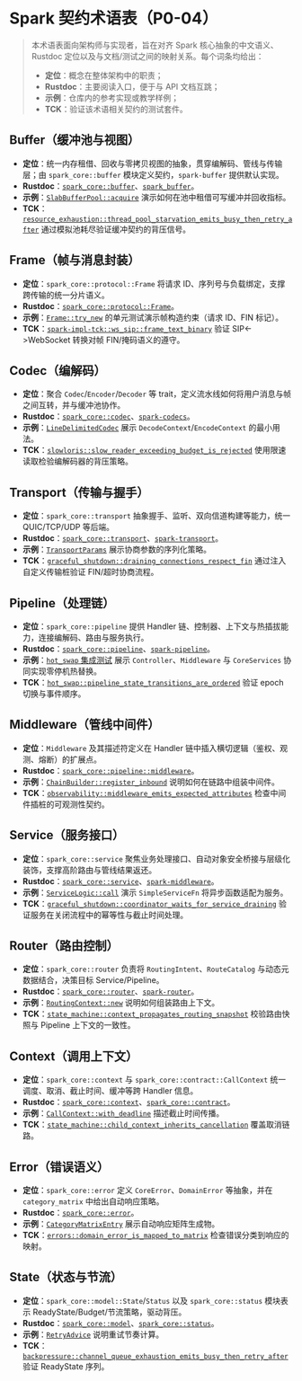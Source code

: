 # Spark 契约术语表（P0-04）

> 本术语表面向架构师与实现者，旨在对齐 Spark 核心抽象的中文语义、Rustdoc 定位以及与文档/测试之间的映射关系。每个词条均给出：
> - **定位**：概念在整体架构中的职责；
> - **Rustdoc**：主要阅读入口，便于与 API 文档互跳；
> - **示例**：仓库内的参考实现或教学样例；
> - **TCK**：验证该术语相关契约的测试套件。

## Buffer（缓冲池与视图）
- **定位**：统一内存租借、回收与零拷贝视图的抽象，贯穿编解码、管线与传输层；由 `spark_core::buffer` 模块定义契约，`spark-buffer` 提供默认实现。 
- **Rustdoc**：[`spark_core::buffer`](https://docs.rs/spark-core/latest/spark_core/buffer/index.html)、[`spark_buffer`](https://docs.rs/spark-buffer/latest/spark_buffer/)。
- **示例**：[`SlabBufferPool::acquire`](../crates/spark-buffer/src/pool.rs#L122-L179) 演示如何在池中租借可写缓冲并回收指标。 
- **TCK**：[`resource_exhaustion::thread_pool_starvation_emits_busy_then_retry_after`](../crates/spark-contract-tests/src/resource_exhaustion.rs#L292-L415) 通过模拟池耗尽验证缓冲契约的背压信号。

## Frame（帧与消息封装）
- **定位**：`spark_core::protocol::Frame` 将请求 ID、序列号与负载绑定，支撑跨传输的统一分片语义。 
- **Rustdoc**：[`spark_core::protocol::Frame`](https://docs.rs/spark-core/latest/spark_core/protocol/struct.Frame.html)。
- **示例**：[`Frame::try_new`](../crates/spark-core/src/protocol/frame.rs) 的单元测试演示帧构造约束（请求 ID、FIN 标记）。 
- **TCK**：[`spark-impl-tck::ws_sip::frame_text_binary`](../crates/spark-impl-tck/tests/ws_sip/frame_text_binary.rs#L8-L155) 验证 SIP<->WebSocket 转换对帧 FIN/掩码语义的遵守。

## Codec（编解码）
- **定位**：聚合 `Codec`/`Encoder`/`Decoder` 等 trait，定义流水线如何将用户消息与帧之间互转，并与缓冲池协作。 
- **Rustdoc**：[`spark_core::codec`](https://docs.rs/spark-core/latest/spark_core/codec/index.html)、[`spark-codecs`](https://docs.rs/spark-codecs/latest/spark_codecs/)。
- **示例**：[`LineDelimitedCodec`](../crates/spark-codec-line/src/line.rs#L170-L210) 展示 `DecodeContext`/`EncodeContext` 的最小用法。 
- **TCK**：[`slowloris::slow_reader_exceeding_budget_is_rejected`](../crates/spark-contract-tests/src/slowloris.rs#L70-L115) 使用限速读取检验编解码器的背压策略。

## Transport（传输与握手）
- **定位**：`spark_core::transport` 抽象握手、监听、双向信道构建等能力，统一 QUIC/TCP/UDP 等后端。 
- **Rustdoc**：[`spark_core::transport`](https://docs.rs/spark-core/latest/spark_core/transport/index.html)、[`spark-transport`](https://docs.rs/spark-transport/latest/spark_transport/)。
- **示例**：[`TransportParams`](../crates/spark-core/src/transport/params.rs#L20-L136) 展示协商参数的序列化策略。 
- **TCK**：[`graceful_shutdown::draining_connections_respect_fin`](../crates/spark-contract-tests/src/graceful_shutdown.rs#L640-L796) 通过注入自定义传输桩验证 FIN/超时协商流程。

## Pipeline（处理链）
- **定位**：`spark_core::pipeline` 提供 Handler 链、控制器、上下文与热插拔能力，连接编解码、路由与服务执行。 
- **Rustdoc**：[`spark_core::pipeline`](https://docs.rs/spark-core/latest/spark_core/pipeline/index.html)、[`spark-pipeline`](https://docs.rs/spark-pipeline/latest/spark_pipeline/)。
- **示例**：[`hot_swap` 集成测试](../crates/spark-core/tests/pipeline/hot_swap.rs#L40-L420) 展示 `Controller`、`Middleware` 与 `CoreServices` 协同实现零停机热替换。 
- **TCK**：[`hot_swap::pipeline_state_transitions_are_ordered`](../crates/spark-contract-tests/src/hot_swap.rs#L430-L585) 验证 epoch 切换与事件顺序。

## Middleware（管线中间件）
- **定位**：`Middleware` 及其描述符定义在 Handler 链中插入横切逻辑（鉴权、观测、熔断）的扩展点。 
- **Rustdoc**：[`spark_core::pipeline::middleware`](https://docs.rs/spark-core/latest/spark_core/pipeline/middleware/index.html)。
- **示例**：[`ChainBuilder::register_inbound`](../crates/spark-core/src/pipeline/middleware.rs#L52-L118) 说明如何在链路中组装中间件。 
- **TCK**：[`observability::middleware_emits_expected_attributes`](../crates/spark-contract-tests/src/observability.rs#L210-L332) 检查中间件插桩的可观测性契约。

## Service（服务接口）
- **定位**：`spark_core::service` 聚焦业务处理接口、自动对象安全桥接与层级化装饰，支撑高阶路由与管线结果返还。 
- **Rustdoc**：[`spark_core::service`](https://docs.rs/spark-core/latest/spark_core/service/index.html)、[`spark-middleware`](https://docs.rs/spark-middleware/latest/spark_middleware/)。
- **示例**：[`ServiceLogic::call`](../crates/spark-core/src/service/simple.rs#L120-L210) 演示 `SimpleServiceFn` 将异步函数适配为服务。 
- **TCK**：[`graceful_shutdown::coordinator_waits_for_service_draining`](../crates/spark-contract-tests/src/graceful_shutdown.rs#L820-L1012) 验证服务在关闭流程中的幂等性与截止时间处理。

## Router（路由控制）
- **定位**：`spark_core::router` 负责将 `RoutingIntent`、`RouteCatalog` 与动态元数据结合，决策目标 Service/Pipeline。 
- **Rustdoc**：[`spark_core::router`](https://docs.rs/spark-core/latest/spark_core/router/index.html)、[`spark-router`](https://docs.rs/spark-router/latest/spark_router/)。
- **示例**：[`RoutingContext::new`](../crates/spark-core/src/router/context.rs#L138-L199) 说明如何组装路由上下文。 
- **TCK**：[`state_machine::context_propagates_routing_snapshot`](../crates/spark-contract-tests/src/state_machine.rs#L240-L368) 校验路由快照与 Pipeline 上下文的一致性。

## Context（调用上下文）
- **定位**：`spark_core::context` 与 `spark_core::contract::CallContext` 统一调度、取消、截止时间、缓冲等跨 Handler 信息。 
- **Rustdoc**：[`spark_core::context`](https://docs.rs/spark-core/latest/spark_core/context/index.html)、[`spark_core::contract`](https://docs.rs/spark-core/latest/spark_core/contract/index.html)。
- **示例**：[`CallContext::with_deadline`](../crates/spark-core/src/contract.rs#L120-L198) 描述截止时间传播。 
- **TCK**：[`state_machine::child_context_inherits_cancellation`](../crates/spark-contract-tests/src/state_machine.rs#L60-L214) 覆盖取消链路。

## Error（错误语义）
- **定位**：`spark_core::error` 定义 `CoreError`、`DomainError` 等抽象，并在 `category_matrix` 中给出自动响应策略。 
- **Rustdoc**：[`spark_core::error`](https://docs.rs/spark-core/latest/spark_core/error/index.html)。
- **示例**：[`CategoryMatrixEntry`](../crates/spark-core/src/error/generated/category_matrix.rs#L20-L210) 展示自动响应矩阵生成物。 
- **TCK**：[`errors::domain_error_is_mapped_to_matrix`](../crates/spark-contract-tests/src/errors.rs#L250-L360) 检查错误分类到响应的映射。

## State（状态与节流）
- **定位**：`spark_core::model::State`/`Status` 以及 `spark_core::status` 模块表示 ReadyState/Budget/节流策略，驱动背压。 
- **Rustdoc**：[`spark_core::model`](https://docs.rs/spark-core/latest/spark_core/model/index.html)、[`spark_core::status`](https://docs.rs/spark-core/latest/spark_core/status/index.html)。
- **示例**：[`RetryAdvice`](../crates/spark-core/src/status/retry.rs#L15-L140) 说明重试节奏计算。 
- **TCK**：[`backpressure::channel_queue_exhaustion_emits_busy_then_retry_after`](../crates/spark-contract-tests/src/backpressure.rs#L60-L198) 验证 ReadyState 序列。

